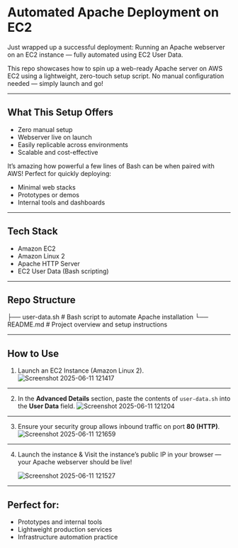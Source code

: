 # Automated Apache Deployment on EC2

Just wrapped up a successful deployment: Running an Apache webserver on an EC2 instance — fully automated using EC2 User Data.

This repo showcases how to spin up a web-ready Apache server on AWS EC2 using a lightweight, zero-touch setup script. No manual configuration needed — simply launch and go!

---

## What This Setup Offers

- Zero manual setup  
- Webserver live on launch  
- Easily replicable across environments  
- Scalable and cost-effective  

It’s amazing how powerful a few lines of Bash can be when paired with AWS! Perfect for quickly deploying:

- Minimal web stacks  
- Prototypes or demos  
- Internal tools and dashboards  

---

## Tech Stack

- Amazon EC2  
- Amazon Linux 2  
- Apache HTTP Server  
- EC2 User Data (Bash scripting)  

---

## Repo Structure

├── user-data.sh # Bash script to automate Apache installation
└── README.md # Project overview and setup instructions

---

## How to Use

1. Launch an EC2 Instance (Amazon Linux 2).
   ![Screenshot 2025-06-11 121417](https://github.com/user-attachments/assets/fe4a4ad8-0a4b-41df-b11e-e5a7356bb886)

---

2. In the **Advanced Details** section, paste the contents of `user-data.sh` into the **User Data** field.
   ![Screenshot 2025-06-11 121204](https://github.com/user-attachments/assets/621c3b41-c386-4ad6-a643-9169dac250b6)

---

3. Ensure your security group allows inbound traffic on port **80 (HTTP)**.
   ![Screenshot 2025-06-11 121659](https://github.com/user-attachments/assets/36a24be6-e83c-4fca-9323-072c47a3e33c)

---

4. Launch the instance & Visit the instance’s public IP in your browser — your Apache webserver should be live!

   ![Screenshot 2025-06-11 121527](https://github.com/user-attachments/assets/00bc9ab6-9187-4c34-9a7c-fda3196a5b89)


---

## Perfect for:

  - Prototypes and internal tools
  - Lightweight production services
  - Infrastructure automation practice




